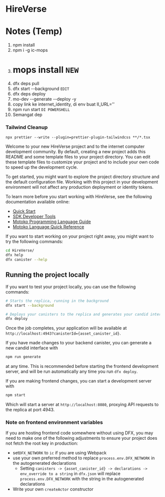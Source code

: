 # HireVerse

# Notes (Temp)

1. npm install
2. npm i -g ic-mops
3. # mops install ``NEW``
4. dfx deps pull
5. dfx start --background ``EDIT``
6. dfx deps deploy
7. mo-dev --generate --deploy -y
8. copy link ke internet_identity, di env buat II_URL='<link>'
9. npm run start ``DI POWERSHELL``
10. Semangat dep

### Tailwind Cleanup

``npx prettier --write --plugin=prettier-plugin-tailwindcss **/*.tsx``

Welcome to your new HireVerse project and to the internet computer development community. By default, creating a new
project adds this README and some template files to your project directory. You can edit these template files to
customize your project and to include your own code to speed up the development cycle.

To get started, you might want to explore the project directory structure and the default configuration file. Working
with this project in your development environment will not affect any production deployment or identity tokens.

To learn more before you start working with HireVerse, see the following documentation available online:

- [Quick Start](https://internetcomputer.org/docs/current/developer-docs/setup/deploy-locally)
- [SDK Developer Tools](https://internetcomputer.org/docs/current/developer-docs/setup/install)
- [Motoko Programming Language Guide](https://internetcomputer.org/docs/current/motoko/main/motoko)
- [Motoko Language Quick Reference](https://internetcomputer.org/docs/current/motoko/main/language-manual)

If you want to start working on your project right away, you might want to try the following commands:

```bash
cd HireVerse/
dfx help
dfx canister --help
```

## Running the project locally

If you want to test your project locally, you can use the following commands:

```bash
# Starts the replica, running in the background
dfx start --background

# Deploys your canisters to the replica and generates your candid interface
dfx deploy
```

Once the job completes, your application will be available at `http://localhost:4943?canisterId={asset_canister_id}`.

If you have made changes to your backend canister, you can generate a new candid interface with

```bash
npm run generate
```

at any time. This is recommended before starting the frontend development server, and will be run automatically any time
you run `dfx deploy`.

If you are making frontend changes, you can start a development server with

```bash
npm start
```

Which will start a server at `http://localhost:8080`, proxying API requests to the replica at port 4943.

### Note on frontend environment variables

If you are hosting frontend code somewhere without using DFX, you may need to make one of the following adjustments to
ensure your project does not fetch the root key in production:

- set`DFX_NETWORK` to `ic` if you are using Webpack
- use your own preferred method to replace `process.env.DFX_NETWORK` in the autogenerated declarations
    - Setting `canisters -> {asset_canister_id} -> declarations -> env_override to a string` in `dfx.json` will
      replace `process.env.DFX_NETWORK` with the string in the autogenerated declarations
- Write your own `createActor` constructor
